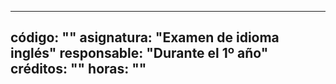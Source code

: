 ---
   código: ""
   asignatura: "Examen de idioma inglés"
   responsable: "Durante el 1º año"
   créditos: ""
   horas: ""
----